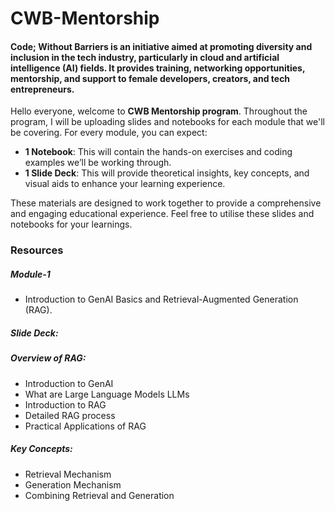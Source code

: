 # CWB-Mentorship
#### Code; Without Barriers is an initiative aimed at promoting diversity and inclusion in the tech industry, particularly in cloud and artificial intelligence (AI) fields. It provides training, networking opportunities, mentorship, and support to female developers, creators, and tech entrepreneurs.

Hello everyone, welcome to **CWB Mentorship program**. Throughout the program, I will be uploading slides and notebooks for each module that we'll be covering. 
For every module, you can expect:
- **1 Notebook**: This will contain the hands-on exercises and coding examples we’ll be working through.
- **1 Slide Deck**: This will provide theoretical insights, key concepts, and visual aids to enhance your learning experience.

These materials are designed to work together to provide a comprehensive and engaging educational experience. Feel free to utilise these slides and notebooks for your learnings. 

### Resources
##### Module-1
- Introduction to GenAI Basics and Retrieval-Augmented Generation (RAG).
##### **Slide Deck**:
##### Overview of RAG:
- Introduction to GenAI
- What are Large Language Models LLMs
- Introduction to RAG
- Detailed RAG process
- Practical Applications of RAG
##### Key Concepts:
- Retrieval Mechanism
- Generation Mechanism
- Combining Retrieval and Generation
